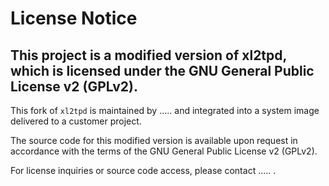 # License Notice

## This project is a modified version of xl2tpd, which is licensed under the GNU General Public License v2 (GPLv2).

This fork of `xl2tpd` is maintained by ..... and integrated into a system image delivered to a customer project.

The source code for this modified version is available upon request in accordance with the terms of the GNU General Public License v2 (GPLv2).

For license inquiries or source code access, please contact ..... .